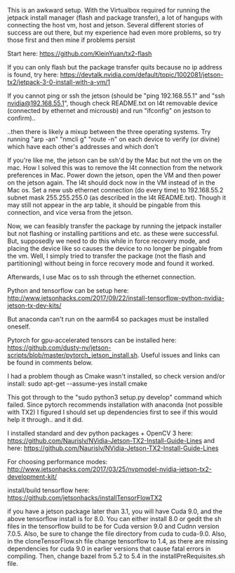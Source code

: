 This is an awkward setup. With the Virtualbox required for running the jetpack install manager (flash and package transfer), a lot of hangups with connecting the host vm, host and jetson. Several different stories of success are out there, but my experience had even more problems, so try those first and then mine if problems persist

Start here: https://github.com/KleinYuan/tx2-flash

If you can only flash but the package transfer quits because no ip address is found, try here: https://devtalk.nvidia.com/default/topic/1002081/jetson-tx2/jetpack-3-0-install-with-a-vm/1

If you cannot ping or ssh the jetson (should be "ping 192.168.55.1" and "ssh nvidia@192.168.55.1", though check README.txt on l4t removable device (connected by ethernet and microusb) and run "ifconfig" on jestson to confirm)..

..then there is likely a mixup between the three operating systems. Try running "arp -an" "nmcli g" "route -n" on each device to verify (or divine) which have each other's addresses and which don't

If you're like me, the jetson can be ssh'd by the Mac but not the vm on the mac. How I solved this was to remove the l4t connection from the network preferences in Mac. Power down the jetson, open the VM and then power on the jetson again. The l4t should dock now in the VM instead of in the Mac os. Set a new usb ethernet connection (do every time) to 192.168.55.2 subnet mask 255.255.255.0 (as described in the l4t README.txt). Though it may still not appear in the arp table, it should be pingable from this connection, and vice versa from the jetson. 

Now, we can feasibly transfer the package by running the jetpack installer but not flashing or installing partitions and etc. as these were successful. But, supposedly we need to do this while in force recovery mode, and placing the device like so causes the device to no longer be pingable from the vm. Well, I simply tried to transfer the package (not the flash and partitioning) without being in force recovery mode and found it worked. 

Afterwards, I use Mac os to ssh through the ethernet connection.

Python and tensorflow can be setup here: http://www.jetsonhacks.com/2017/09/22/install-tensorflow-python-nvidia-jetson-tx-dev-kits/

But anaconda can't run on the aarm64 so packages must be installed oneself. 

Pytorch for gpu-accelerated tensors can be installed here: https://github.com/dusty-nv/jetson-scripts/blob/master/pytorch_jetson_install.sh. Useful issues and links can be found in comments below. 

I had a problem though as Cmake wasn't installed, so check version and/or install: sudo apt-get --assume-yes install cmake

This got through to the "sudo python3 setup.py develop" command which failed. Since pytorch recommends installation with anaconda (not possible with TX2) I figured I should set up dependencies first to see if this would help it through.. and it did.

I installed standard and dev python packages + OpenCV 3 here: https://github.com/Naurislv/NVidia-Jetson-TX2-Install-Guide-Lines and here: https://github.com/Naurislv/NVidia-Jetson-TX2-Install-Guide-Lines

For choosing performance modes: http://www.jetsonhacks.com/2017/03/25/nvpmodel-nvidia-jetson-tx2-development-kit/

install/build tensorflow here: https://github.com/jetsonhacks/installTensorFlowTX2

if you have a jetson package later than 3.1, you will have Cuda 9.0, and the above tensorflow install is for 8.0. You can either install 8.0 or gedit the sh files in the tensorflow build to be for Cuda version 9.0 and Cudnn version 7.0.5. Also, be sure to change the file directory from cuda to cuda-9.0. Also, in the cloneTensorFlow.sh file change tensorflow to 1.4, as there are missing dependencies for cuda 9.0 in earlier versions that cause fatal errors in compiling. Then, change bazel from 5.2 to 5.4 in the installPreRequisites.sh file.  



